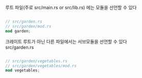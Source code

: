 
루트 파일(주로 src/main.rs or src/lib.rs) 에는 모듈을 선언할 수 있다

```rust

// src/garden.rs
// src/garden/mod.rs
mod garden;

```


크레이트 루트가 아닌 다른 파일에서는 서브모듈을 선언할 수 있다  
src/garden.rs
```rust

// src/garden/vegetables.rs
// src/garden/vegetables/mod.rs
mod vegetables;

```
